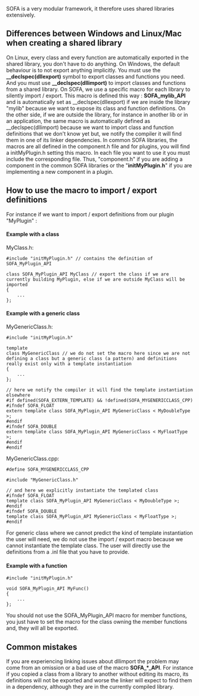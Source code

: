 SOFA is a very modular framework, it therefore uses shared libraries extensively.

Differences between Windows and Linux/Mac when creating a shared library
------------------------------------------------------------------------

On Linux, every class and every function are automatically exported
in the shared library, you don't have to do anything. On Windows, the
default behaviour is to not export anything implicitly. You must use the
**\_\_declspec(dllexport)** symbol to export classes and functions you
need. And you must use **\_\_declspec(dllimport)** to import classes and
functions from a shared library. On SOFA, we use a specific macro for
each library to silently import / export. This macro is defined this way
: **SOFA\_mylib\_API** and is automatically set as
\_\_declspec(dllexport) if we are inside the library "mylib" because we
want to expose its class and function definitions. On the other side, if
we are outside the library, for instance in another lib or in an
application, the same macro is automatically defined as
\_\_declspec(dllimport) because we want to import class and function
definitions that we don't know yet but, we notify the compiler it will
find them in one of its linker dependencies. In common SOFA libraries,
the macros are all defined in the component.h file and for plugins, you
will find a initMyPlugin.h setting this macro. In each file you want to
use it you must include the corresponding file. Thus, "component.h" if
you are adding a component in the common SOFA libraries or the
"**initMyPlugin.h**" if you are implementing a new component in a
plugin.

How to use the macro to import / export definitions
---------------------------------------------------

For instance if we want to import / export definitions from our plugin
"MyPlugin" :

#### Example with a class

MyClass.h:

    #include "initMyPlugin.h" // contains the definition of SOFA_MyPlugin_API

    class SOFA_MyPlugin_API MyClass // export the class if we are currently building MyPlugin, else if we are outside MyClass will be imported
    {
        ...
    };

#### Example with a generic class

MyGenericClass.h:

    #include "initMyPlugin.h"

    template
    class MyGenericClass // we do not set the macro here since we are not defining a class but a generic class (a pattern) and definitions really exist only with a template instantiation
    {
        ...
    };

    // here we notify the compiler it will find the template instantiation elsewhere
    #if defined(SOFA_EXTERN_TEMPLATE) && !defined(SOFA_MYGENERICCLASS_CPP)
    #ifndef SOFA_FLOAT
    extern template class SOFA_MyPlugin_API MyGenericClass < MyDoubleType >;
    #endif
    #ifndef SOFA_DOUBLE
    extern template class SOFA_MyPlugin_API MyGenericClass < MyFloatType >;
    #endif
    #endif

MyGenericClass.cpp:

    #define SOFA_MYGENERICCLASS_CPP

    #include "MyGenericClass.h"

    // and here we explicitly instantiate the templated class
    #ifndef SOFA_FLOAT
    template class SOFA_MyPlugin_API MyGenericClass < MyDoubleType >;
    #endif
    #ifndef SOFA_DOUBLE
    template class SOFA_MyPlugin_API MyGenericClass < MyFloatType >;
    #endif

For generic class where we cannot predict the kind of template
instantiation the user will need, we do not use the import / export
macro because we cannot instantiate the template class. The user will
directly use the definitions from a .inl file that you have to provide.

#### Example with a function

    #include "initMyPlugin.h"

    void SOFA_MyPlugin_API MyFunc()
    {
        ...
    };

You should not use the SOFA\_MyPlugin\_API macro for member functions,
you just have to set the macro for the class owning the member functions
and, they will all be exported.

Common mistakes
---------------

If you are experiencing linking issues about dllimport the problem may
come from an omission or a bad use of the macro **SOFA\_\*\_API**. For
instance if you copied a class from a library to another without editing
its macro, its definitions will not be exported and worse the linker
will expect to find them in a dependency, although they are in the
currently compiled library.
